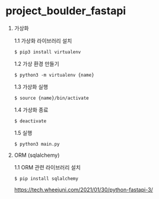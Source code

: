 # project_boulder_fastapi

1. 가상화

    1.1 가상화 라이브러리 설치
    ```
    $ pip3 install virtualenv
    ```
    1.2 가상 환경 만들기
    ```
    $ python3 -m virtualenv {name}
    ```
    1.3 가상화 실행
    ```
    $ source {name}/bin/activate
    ```
    1.4 가상화 종료
    ```
    $ deactivate
    ```
    1.5 실행
    ```
    $ python3 main.py 
    ```

2. ORM (sqlalchemy)
    
    1.1 ORM 관련 라이브러리 설치
    ```
    $ pip install sqlalchemy
    ```
   https://tech.wheejuni.com/2021/01/30/python-fastapi-3/ 